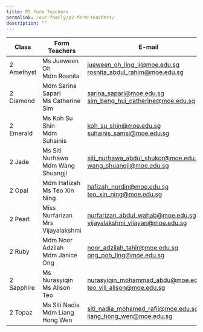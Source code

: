 ```yaml
---
title: P2 Form Teachers
permalink: /our-family/p2-form-teachers/
description: ""
---
```

| Class | Form Teachers | E-mail |
| -------- | -------- | -------- |
2 Amethyst | Ms Jueween Oh<br>Mdm Rosnita | jueween_oh_ling_li@moe.edu.sg<br>rosnita_abdul_rahim@moe.edu.sg
2 Diamond | Mdm Sarina Sapari<br>Ms Catherine Sim | sarina_sapari@moe.edu.sg<br>sim_beng_hui_catherine@moe.edu.sg
2 Emerald | Ms Koh Su Shin<br>Mdm Suhainis | koh_su_shin@moe.edu.sg<br>suhainis_samsi@moe.edu.sg
2 Jade | Ms Siti Nurhawa<br>Mdm Wang Shuangji | siti_nurhawa_abdul_shukor@moe.edu.sg<br>wang_shuangji@moe.edu.sg
2 Opal | Mdm Hafizah<br>Ms Teo Xin Ning | hafizah_nordin@moe.edu.sg<br>teo_xin_ning@moe.edu.sg
2 Pearl | Miss Nurfarizan<br>Mrs Vijayalakshmi | nurfarizan_abdul_wahab@moe.edu.sg<br>vijayalakshmi_vijayan@moe.edu.sg
2 Ruby | Mdm Noor Adzilah<br>Mdm Janice Ong | noor_adzilah_tahir@moe.edu.sg<br>ong_poh_ling@moe.edu.sg
2 Sapphire | Ms Nurasyiqin<br>Ms Alison Teo | nurasyiqin_mohammad_abdu@moe.edu.sg<br>teo_yili_alison@moe.edu.sg
2 Topaz | Ms Siti Nadia<br>Mdm Liang Hong Wen | siti_nadia_mohamed_rafii@moe.edu.sg<br>liang_hong_wen@moe.edu.sg